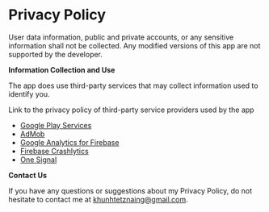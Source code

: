 # Privacy Policy
User data information, public and private accounts, or any sensitive information shall not be collected. Any modified versions of this app are not supported by the developer.

**Information Collection and Use**

The app does use third-party services that may collect information used to identify you.

Link to the privacy policy of third-party service providers used by the app

*   [Google Play Services](https://www.google.com/policies/privacy/)
*   [AdMob](https://support.google.com/admob/answer/6128543?hl=en)
*   [Google Analytics for Firebase](https://firebase.google.com/policies/analytics)
*   [Firebase Crashlytics](https://firebase.google.com/support/privacy/)
*   [One Signal](https://onesignal.com/privacy_policy)

**Contact Us**

If you have any questions or suggestions about my Privacy Policy, do not hesitate to contact me at [khunhtetznaing@gmail.com](mailto:emojireplacer@gmail.com).